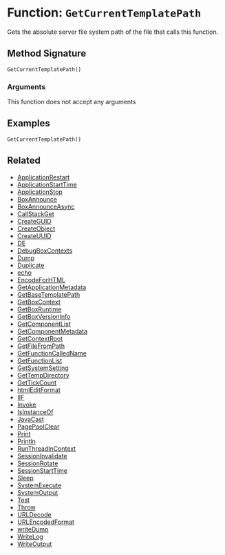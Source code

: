[comment]: # (Note: This documentation is generated dynamically in the build process.  To modify the contents, change the javadoc on the _invoke method of the BIF class)

# Function: `GetCurrentTemplatePath`

Gets the absolute server file system path of the file that calls this function.

## Method Signature
```
GetCurrentTemplatePath()
```
### Arguments
This function does not accept any arguments

## Examples

```
GetCurrentTemplatePath()
```

## Related
  * [ApplicationRestart](boxlang-language/reference/built-in-functions/ApplicationRestart.md)
  * [ApplicationStartTime](boxlang-language/reference/built-in-functions/ApplicationStartTime.md)
  * [ApplicationStop](boxlang-language/reference/built-in-functions/ApplicationStop.md)
  * [BoxAnnounce](boxlang-language/reference/built-in-functions/BoxAnnounce.md)
  * [BoxAnnounceAsync](boxlang-language/reference/built-in-functions/BoxAnnounceAsync.md)
  * [CallStackGet](boxlang-language/reference/built-in-functions/CallStackGet.md)
  * [CreateGUID](boxlang-language/reference/built-in-functions/CreateGUID.md)
  * [CreateObject](boxlang-language/reference/built-in-functions/CreateObject.md)
  * [CreateUUID](boxlang-language/reference/built-in-functions/CreateUUID.md)
  * [DE](boxlang-language/reference/built-in-functions/DE.md)
  * [DebugBoxContexts](boxlang-language/reference/built-in-functions/DebugBoxContexts.md)
  * [Dump](boxlang-language/reference/built-in-functions/Dump.md)
  * [Duplicate](boxlang-language/reference/built-in-functions/Duplicate.md)
  * [echo](boxlang-language/reference/built-in-functions/echo.md)
  * [EncodeForHTML](boxlang-language/reference/built-in-functions/EncodeForHTML.md)
  * [GetApplicationMetadata](boxlang-language/reference/built-in-functions/GetApplicationMetadata.md)
  * [GetBaseTemplatePath](boxlang-language/reference/built-in-functions/GetBaseTemplatePath.md)
  * [GetBoxContext](boxlang-language/reference/built-in-functions/GetBoxContext.md)
  * [GetBoxRuntime](boxlang-language/reference/built-in-functions/GetBoxRuntime.md)
  * [GetBoxVersionInfo](boxlang-language/reference/built-in-functions/GetBoxVersionInfo.md)
  * [GetComponentList](boxlang-language/reference/built-in-functions/GetComponentList.md)
  * [GetComponentMetadata](boxlang-language/reference/built-in-functions/GetComponentMetadata.md)
  * [GetContextRoot](boxlang-language/reference/built-in-functions/GetContextRoot.md)
  * [GetFileFromPath](boxlang-language/reference/built-in-functions/GetFileFromPath.md)
  * [GetFunctionCalledName](boxlang-language/reference/built-in-functions/GetFunctionCalledName.md)
  * [GetFunctionList](boxlang-language/reference/built-in-functions/GetFunctionList.md)
  * [GetSystemSetting](boxlang-language/reference/built-in-functions/GetSystemSetting.md)
  * [GetTempDirectory](boxlang-language/reference/built-in-functions/GetTempDirectory.md)
  * [GetTickCount](boxlang-language/reference/built-in-functions/GetTickCount.md)
  * [htmlEditFormat](boxlang-language/reference/built-in-functions/htmlEditFormat.md)
  * [IIF](boxlang-language/reference/built-in-functions/IIF.md)
  * [Invoke](boxlang-language/reference/built-in-functions/Invoke.md)
  * [IsInstanceOf](boxlang-language/reference/built-in-functions/IsInstanceOf.md)
  * [JavaCast](boxlang-language/reference/built-in-functions/JavaCast.md)
  * [PagePoolClear](boxlang-language/reference/built-in-functions/PagePoolClear.md)
  * [Print](boxlang-language/reference/built-in-functions/Print.md)
  * [Println](boxlang-language/reference/built-in-functions/Println.md)
  * [RunThreadInContext](boxlang-language/reference/built-in-functions/RunThreadInContext.md)
  * [SessionInvalidate](boxlang-language/reference/built-in-functions/SessionInvalidate.md)
  * [SessionRotate](boxlang-language/reference/built-in-functions/SessionRotate.md)
  * [SessionStartTime](boxlang-language/reference/built-in-functions/SessionStartTime.md)
  * [Sleep](boxlang-language/reference/built-in-functions/Sleep.md)
  * [SystemExecute](boxlang-language/reference/built-in-functions/SystemExecute.md)
  * [SystemOutput](boxlang-language/reference/built-in-functions/SystemOutput.md)
  * [Test](boxlang-language/reference/built-in-functions/Test.md)
  * [Throw](boxlang-language/reference/built-in-functions/Throw.md)
  * [URLDecode](boxlang-language/reference/built-in-functions/URLDecode.md)
  * [URLEncodedFormat](boxlang-language/reference/built-in-functions/URLEncodedFormat.md)
  * [writeDump](boxlang-language/reference/built-in-functions/writeDump.md)
  * [WriteLog](boxlang-language/reference/built-in-functions/WriteLog.md)
  * [WriteOutput](boxlang-language/reference/built-in-functions/WriteOutput.md)
